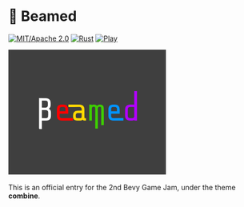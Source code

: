 # 🔦 Beamed

[![MIT/Apache 2.0](https://img.shields.io/badge/License-MIT%2FApache-blue.svg)](./LICENSE)
[![Rust](https://github.com/djeedai/combine/workflows/CI/badge.svg)](https://github.com/djeedai/combine/actions)
[![Play](https://img.shields.io/badge/PlayOnline-itch.io-ff69b4)](https://djee.itch.io/beamed)

![Beamed](media/cover.png)

This is an official entry for the 2nd Bevy Game Jam, under the theme **combine**.
